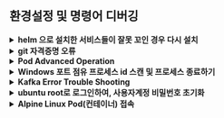 ## 환경설정 및 명령어 디버깅

<details>
<summary><b>helm 으로 설치한 서비스들이 잘못 꼬인 경우 다시 설치</b></summary>

</details>

<details>
<summary><b>git 자격증명 오류</b></summary>

</details>

<details>
<summary><b>Pod Advanced Operation</b></summary>

</details>

<details>
<summary><b>Windows 포트 점유 프로세스 id 스캔 및 프로세스 종료하기</b></summary>

</details>

<details>
<summary><b>Kafka Error Trouble Shooting</b></summary>

</details>

<details>
<summary><b>ubuntu root로 로그인하여, 사용자계정 비밀번호 초기화</b></summary>

</details>

<details>
<summary><b>Alpine Linux Pod(컨테이너) 접속</b></summary>

</details>

